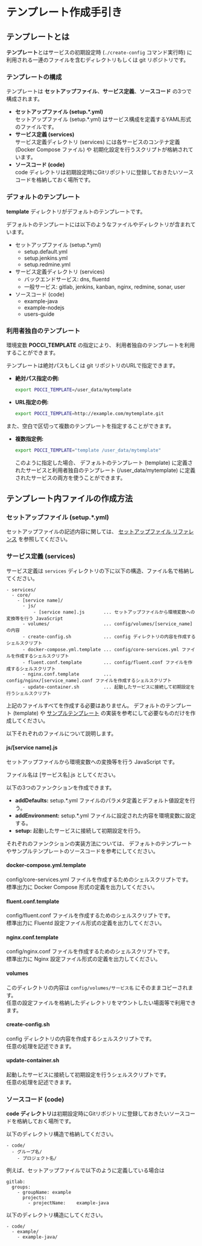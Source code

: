 テンプレート作成手引き
======================

テンプレートとは
----------------
**テンプレート**とはサービスの初期設定時 (`./create-config` コマンド実行時) 
に利用される一連のファイルを含むディレクトリもしくは git リポジトリです。

### テンプレートの構成
テンプレートは **セットアップファイル**、**サービス定義**、**ソースコード**
の3つで構成されます。

*   **セットアップファイル (setup.*.yml)**  
    セットアップファイル (setup.*.yml) はサービス構成を定義するYAML形式のファイルです。
*   **サービス定義 (services)**  
    サービス定義ディレクトリ (services)
    には各サービスのコンテナ定義 (Docker Compose ファイル) や
    初期化設定を行うスクリプトが格納されています。
*   **ソースコード (code)**  
    code ディレクトリは初期設定時にGitリポジトリに登録しておきたいソースコードを格納しておく場所です。


### デフォルトのテンプレート
**template** ディレクトリがデフォルトのテンプレートです。

デフォルトのテンプレートには以下のようなファイルやディレクトリが含まれています。

*   セットアップファイル (setup.*.yml)
    *   setup.default.yml
    *   setup.jenkins.yml
    *   setup.redmine.yml
*   サービス定義ディレクトリ (services)
    *   バックエンドサービス: dns, fluentd
    *   一般サービス: gitlab, jenkins, kanban, nginx, redmine, sonar, user
*   ソースコード (code)
    *   example-java
    *   example-nodejs
    *   users-guide


### 利用者独自のテンプレート
環境変数 **POCCI_TEMPLATE** の指定により、
利用者独自のテンプレートを利用することができます。

テンプレートは絶対パスもしくは git リポジトリのURLで指定できます。

*   **絶対パス指定の例:**
    ```bash
    export POCCI_TEMPLATE=/user_data/mytemplate
    ```

*   **URL指定の例:**
    ```bash
    export POCCI_TEMPLATE=http://example.com/mytemplate.git
    ```

また、空白で区切って複数のテンプレートを指定することができます。

*   **複数指定例:**
    ```bash
    export POCCI_TEMPLATE="template /user_data/mytemplate"
    ```

    このように指定した場合、
    デフォルトのテンプレート (template)
    に定義されたサービスと利用者独自のテンプレート (/user_data/mytemplate)
    に定義されたサービスの両方を使うことができます。



テンプレート内ファイルの作成方法
--------------------------------
### セットアップファイル (setup.*.yml)
セットアップファイルの記述内容に関しては、
[セットアップファイル リファレンス](./setup-yml.ja.md) を参照してください。 


### サービス定義 (services)
サービス定義は `services` ディレクトリの下に以下の構造、ファイル名で格納してください。

```
- services/
  - core/
    - [service name]/
      - js/
          - [service name].js       ... セットアップファイルから環境変数への変換等を行う JavaScript
      - volumes/                    ... config/volumes/[service_name] の内容
      - create-config.sh            ... config ディレクトリの内容を作成するシェルスクリプト
      - docker-compose.yml.template ... config/core-services.yml ファイルを作成するシェルスクリプト
      - fluent.conf.template        ... config/fluent.conf ファイルを作成するシェルスクリプト
      - nginx.conf.template         ... config/nginx/[service_name].conf ファイルを作成するシェルスクリプト
      - update-container.sh         ... 起動したサービスに接続して初期設定を行うシェルスクリプト
```

上記のファイルすべてを作成する必要はありません。
デフォルトのテンプレート (template) や
[サンプルテンプレート](https://github.com/xpfriend/pocci-template-examples)
の実装を参考にして必要なものだけを作成してください。

以下それぞれのファイルについて説明します。

#### js/[service name].js
セットアップファイルから環境変数への変換等を行う JavaScript です。

ファイル名は [サービス名].js としてください。

以下の3つのファンクションを作成できます。
*   **addDefaults:** setup.*.yml ファイルのパラメタ定義とデフォルト値設定を行う。
*   **addEnvironment:** setup.*.yml ファイルに設定された内容を環境変数に設定する。
*   **setup:** 起動したサービスに接続して初期設定を行う。

それぞれのファンクションの実装方法については、
デフォルトのテンプレートやサンプルテンプレートのソースコードを参考にしてください。


#### docker-compose.yml.template
config/core-services.yml ファイルを作成するためのシェルスクリプトです。  
標準出力に Docker Compose 形式の定義を出力してください。


#### fluent.conf.template
config/fluent.conf ファイルを作成するためのシェルスクリプトです。  
標準出力に Fluentd 設定ファイル形式の定義を出力してください。


#### nginx.conf.template
config/nginx.conf ファイルを作成するためのシェルスクリプトです。  
標準出力に Nginx 設定ファイル形式の定義を出力してください。


#### volumes
このディレクトリの内容は `config/volumes/サービス名`
にそのままコピーされます。  
任意の設定ファイルを格納したディレクトリをマウントしたい場面等で利用できます。


#### create-config.sh
config ディレクトリの内容を作成するシェルスクリプトです。  
任意の処理を記述できます。


#### update-container.sh
起動したサービスに接続して初期設定を行うシェルスクリプトです。  
任意の処理を記述できます。



### ソースコード (code)
**code ディレクトリ**は初期設定時にGitリポジトリに登録しておきたいソースコードを格納しておく場所です。

以下のディレクトリ構造で格納してください。

```
- code/
  - グループ名/
    - プロジェクト名/
```

例えば、セットアップファイルで以下のように定義している場合は

```
gitlab:
  groups:
    - groupName: example
      projects:
        - projectName:    example-java
```

以下のディレクトリ構造にしてください。

```
- code/
  - example/
    - example-java/
```

